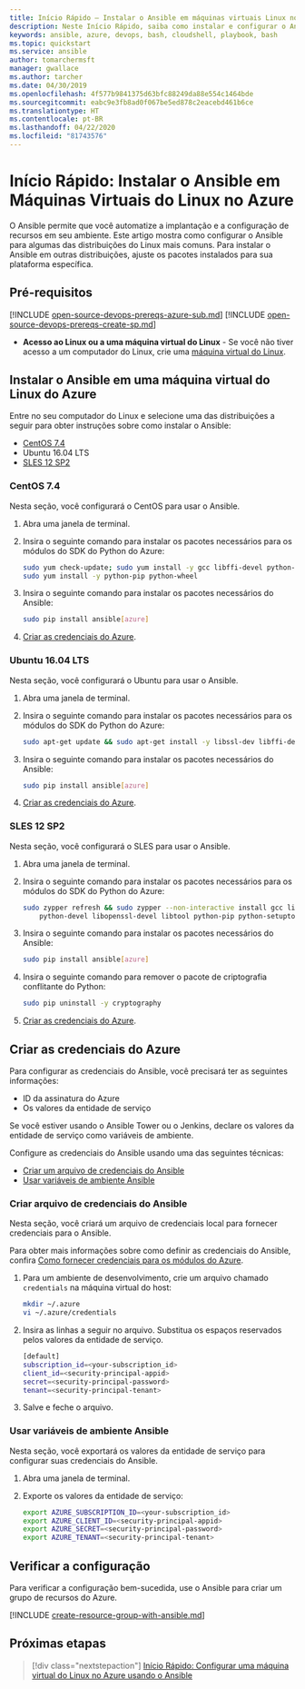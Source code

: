 ```yaml
---
title: Início Rápido – Instalar o Ansible em máquinas virtuais Linux no Azure
description: Neste Início Rápido, saiba como instalar e configurar o Ansible para gerenciar recursos do Azure no Ubuntu, no CentOS e no SLES
keywords: ansible, azure, devops, bash, cloudshell, playbook, bash
ms.topic: quickstart
ms.service: ansible
author: tomarchermsft
manager: gwallace
ms.author: tarcher
ms.date: 04/30/2019
ms.openlocfilehash: 4f577b9841375d63bfc88249da88e554c1464bde
ms.sourcegitcommit: eabc9e3fb8ad0f067be5ed878c2eacebd461b6ce
ms.translationtype: HT
ms.contentlocale: pt-BR
ms.lasthandoff: 04/22/2020
ms.locfileid: "81743576"
---
```

# <a name="quickstart-install-ansible-on-linux-virtual-machines-in-azure"></a>Início Rápido: Instalar o Ansible em Máquinas Virtuais do Linux no Azure

O Ansible permite que você automatize a implantação e a configuração de recursos em seu ambiente. Este artigo mostra como configurar o Ansible para algumas das distribuições do Linux mais comuns. Para instalar o Ansible em outras distribuições, ajuste os pacotes instalados para sua plataforma específica. 

## <a name="prerequisites"></a>Pré-requisitos

[!INCLUDE [open-source-devops-prereqs-azure-sub.md](../includes/open-source-devops-prereqs-azure-subscription.md)]
[!INCLUDE [open-source-devops-prereqs-create-sp.md](../includes/open-source-devops-prereqs-create-service-principal.md)]
- **Acesso ao Linux ou a uma máquina virtual do Linux** - Se você não tiver acesso a um computador do Linux, crie uma [máquina virtual do Linux](/azure/virtual-network/quick-create-cli).

## <a name="install-ansible-on-an-azure-linux-virtual-machine"></a>Instalar o Ansible em uma máquina virtual do Linux do Azure

Entre no seu computador do Linux e selecione uma das distribuições a seguir para obter instruções sobre como instalar o Ansible:

- [CentOS 7.4](#centos-74)
- Ubuntu 16.04 LTS
- [SLES 12 SP2](#sles-12-sp2)

### <a name="centos-74"></a>CentOS 7.4

Nesta seção, você configurará o CentOS para usar o Ansible.

1. Abra uma janela de terminal.

1. Insira o seguinte comando para instalar os pacotes necessários para os módulos do SDK do Python do Azure:

    ```bash
    sudo yum check-update; sudo yum install -y gcc libffi-devel python-devel openssl-devel epel-release
    sudo yum install -y python-pip python-wheel
    ```

1. Insira o seguinte comando para instalar os pacotes necessários do Ansible:

    ```bash
    sudo pip install ansible[azure]
    ```

1. [Criar as credenciais do Azure](#create-azure-credentials).

### <a name="ubuntu-1604-lts"></a>Ubuntu 16.04 LTS

Nesta seção, você configurará o Ubuntu para usar o Ansible.

1. Abra uma janela de terminal.

1. Insira o seguinte comando para instalar os pacotes necessários para os módulos do SDK do Python do Azure:

    ```bash
    sudo apt-get update && sudo apt-get install -y libssl-dev libffi-dev python-dev python-pip
    ```

1. Insira o seguinte comando para instalar os pacotes necessários do Ansible:

    ```bash
    sudo pip install ansible[azure]
    ```

1. [Criar as credenciais do Azure](#create-azure-credentials).

### <a name="sles-12-sp2"></a>SLES 12 SP2

Nesta seção, você configurará o SLES para usar o Ansible.

1. Abra uma janela de terminal.

1. Insira o seguinte comando para instalar os pacotes necessários para os módulos do SDK do Python do Azure:

    ```bash
    sudo zypper refresh && sudo zypper --non-interactive install gcc libffi-devel-gcc5 make \
        python-devel libopenssl-devel libtool python-pip python-setuptools
    ```

1. Insira o seguinte comando para instalar os pacotes necessários do Ansible:

    ```bash
    sudo pip install ansible[azure]
    ```

1. Insira o seguinte comando para remover o pacote de criptografia conflitante do Python:

    ```bash
    sudo pip uninstall -y cryptography
    ```

1. [Criar as credenciais do Azure](#create-azure-credentials).

## <a name="create-azure-credentials"></a>Criar as credenciais do Azure

Para configurar as credenciais do Ansible, você precisará ter as seguintes informações:

* ID da assinatura do Azure 
* Os valores da entidade de serviço

Se você estiver usando o Ansible Tower ou o Jenkins, declare os valores da entidade de serviço como variáveis de ambiente.

Configure as credenciais do Ansible usando uma das seguintes técnicas:

- [Criar um arquivo de credenciais do Ansible](#file-credentials)
- [Usar variáveis de ambiente Ansible](#env-credentials)

### <a name="span-idfile-credentials-create-ansible-credentials-file"></a><span id="file-credentials"/> Criar arquivo de credenciais do Ansible

Nesta seção, você criará um arquivo de credenciais local para fornecer credenciais para o Ansible. 

Para obter mais informações sobre como definir as credenciais do Ansible, confira [Como fornecer credenciais para os módulos do Azure](https://docs.ansible.com/ansible/guide_azure.html#providing-credentials-to-azure-modules).

1. Para um ambiente de desenvolvimento, crie um arquivo chamado `credentials` na máquina virtual do host:

    ```bash
    mkdir ~/.azure
    vi ~/.azure/credentials
    ```

1. Insira as linhas a seguir no arquivo. Substitua os espaços reservados pelos valores da entidade de serviço.

    ```bash
    [default]
    subscription_id=<your-subscription_id>
    client_id=<security-principal-appid>
    secret=<security-principal-password>
    tenant=<security-principal-tenant>
    ```

1. Salve e feche o arquivo.

### <a name="span-idenv-credentialsuse-ansible-environment-variables"></a><span id="env-credentials"/>Usar variáveis de ambiente Ansible

Nesta seção, você exportará os valores da entidade de serviço para configurar suas credenciais do Ansible.

1. Abra uma janela de terminal.

1. Exporte os valores da entidade de serviço:

    ```bash
    export AZURE_SUBSCRIPTION_ID=<your-subscription_id>
    export AZURE_CLIENT_ID=<security-principal-appid>
    export AZURE_SECRET=<security-principal-password>
    export AZURE_TENANT=<security-principal-tenant>
    ```

## <a name="verify-the-configuration"></a>Verificar a configuração

Para verificar a configuração bem-sucedida, use o Ansible para criar um grupo de recursos do Azure.

[!INCLUDE [create-resource-group-with-ansible.md](includes/ansible-snippet-create-resource-group.md)]

## <a name="next-steps"></a>Próximas etapas

> [!div class="nextstepaction"] 
> [Início Rápido: Configurar uma máquina virtual do Linux no Azure usando o Ansible](./vm-configure.md)